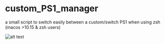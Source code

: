 # custom_PS1_manager
a small script to switch easily between a custom/switch PS1 when using zsh (macos >10.15 &amp; zsh users)

![alt text](https://i.imgur.com/A8eMjum.png)

